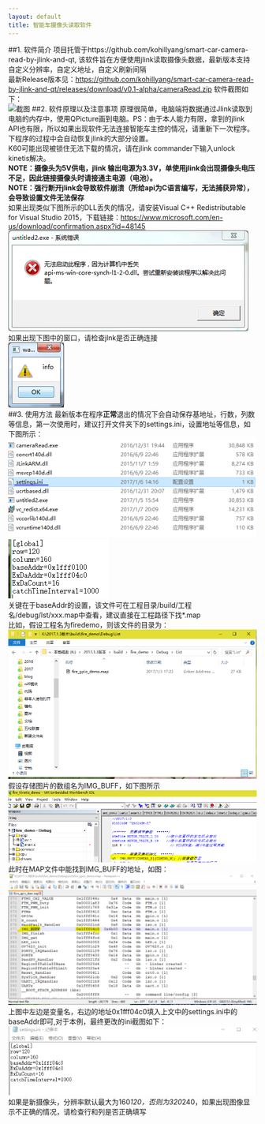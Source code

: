 ```yaml
---
layout: default
title: 智能车摄像头读取软件
---
```

##1. 软件简介
项目托管于https://github.com/kohillyang/smart-car-camera-read-by-jlink-and-qt, 该软件旨在方便使用jlink读取摄像头数据，最新版本支持自定义分辨率，自定义地址，自定义刷新间隔</br>
最新Release版本见：https://github.com/kohillyang/smart-car-camera-read-by-jlink-and-qt/releases/download/v0.1-alpha/cameraRead.zip
软件截图如下：</br>
![截图](https://raw.githubusercontent.com/kohillyang/smart-car-camera-read-by-jlink-and-qt/master/screensnap.jpg)
##2. 软件原理以及注意事项
原理很简单，电脑端将数据通过Jlink读取到电脑的内存中，使用QPicture画到电脑。PS：由于本人能力有限，拿到的jlink API也有限，所以如果出现软件无法连接智能车主控的情况，请重新下一次程序。下程序的过程中会自动恢复jlink的大部分设置。</br>
K60可能出现被锁住无法下载的情况，请在jlink commander下输入unlock kinetis解决。</br>
**NOTE：摄像头为5V供电，jlink 输出电源为3.3V，单使用jlink会出现摄像头电压不足，因此链接摄像头时请接通主电源（电池）。**</br>
**NOTE：强行断开jlink会导致软件崩溃（所给api为C语言编写，无法捕获异常），会导致设置文件无法保存**</br>
如果出现类似下图所示的DLL丢失的情况，请安装Visual C++ Redistributable for Visual Studio 2015，下载链接：https://www.microsoft.com/en-us/download/confirmation.aspx?id=48145
![](./image001.png)</br>
如果出现下图中的窗口，请检查jlnk是否正确连接</br>
![](./image002.png)</br>
##3. 使用方法
最新版本在程序**正常**退出的情况下会自动保存基地址，行数，列数等信息，第一次使用时，建议打开文件夹下的settings.ini，设置地址等信息，如下图所示：</br>
![](./image/image003.png)</br>
![](./image/image004.png)</br>
关键在于baseAddr的设置，该文件可在工程目录/build/工程名/debug/lst/xxx.map中查看，建议直接在工程路径下找*.map</br>
比如，假设工程名为firedemo，则该文件的目录为：</br>
![](./image/image005.png)</br>
假设存储图片的数组名为IMG_BUFF，如下图所示</br>
![](./image/image006.png)</br>
此时在MAP文件中能找到IMG_BUFF的地址，如图：</br>
![](./image/image007.png)</br>
上图中左边是变量名，右边的地址0x1fff04c0填入上文中的settings.ini中的baseAddr即可,对于本例，最终更改的ini截图如下：</br>
![](./image/image008.png)</br>
如果是新摄像头，分辨率默认最大为160*120，否则为320*240，如果出现图像显示不正确的情况，请检查行和列是否正确填写</br>


